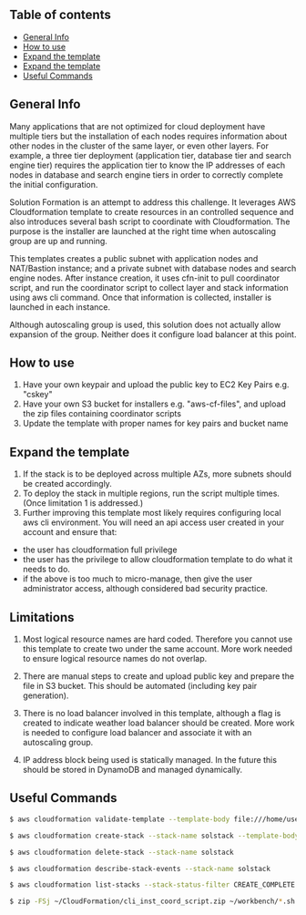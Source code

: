 ## Table of contents
* [General Info](#general-info)
* [How to use](#how-to-use)
* [Expand the template](#expand-the-template)
* [Expand the template](#limitations)
* [Useful Commands](#usefule-commands)

## General Info
Many applications that are not optimized for cloud deployment have multiple tiers but the installation of each nodes requires information about other nodes in the cluster of the same layer, or even other layers. For example, a three tier deployment (application tier, database tier and search engine tier) requires the application tier to know the IP addresses of each nodes in database and search engine tiers in order to correctly complete the initial configuration. 

Solution Formation is an attempt to address this challenge. It leverages AWS Cloudformation template to create resources in an controlled sequence and also introduces several bash script to coordinate with Cloudformation. The purpose is the installer are launched at the right time when autoscaling group are up and running.

This templates creates a public subnet with application nodes and NAT/Bastion instance; and a private subnet with database nodes and search engine nodes. After instance creation, it uses cfn-init to pull coordinator script, and run the coordinator script to collect layer and stack information using aws cli command. Once that information is collected, installer is launched in each instance.

Although autoscaling group is used, this solution does not actually allow expansion of the group. Neither does it configure load balancer at this point.

## How to use
1. Have your own keypair and upload the public key to EC2 Key Pairs e.g. "cskey"
2. Have your own S3 bucket for installers e.g. "aws-cf-files", and upload the zip files containing coordinator scripts
3. Update the template with proper names for key pairs and bucket name

## Expand the template
1. If the stack is to be deployed across multiple AZs, more subnets should be created accordingly.
2. To deploy the stack in multiple regions, run the script multiple times. (Once limitation 1 is addressed.)
3. Further improving this template most likely requires configuring local aws cli environment. You will need an api access user created in your account and ensure that:
- the user has cloudformation full privilege
- the user has the privilege to allow cloudformation template to do what it needs to do.
- if the above is too much to micro-manage, then give the user administrator access, although considered bad security practice.

## Limitations
1. Most logical resource names are hard coded. Therefore you cannot use this template to create two under the same account. More work needed to ensure logical resource names do not overlap.

2. There are manual steps to create and upload public key and prepare the file in S3 bucket. This should be automated (including key pair generation).

3. There is no load balancer involved in this template, although a flag is created to indicate weather load balancer should be created. More work is needed to configure load balancer and associate it with an autoscaling group.

4. IP address block being used is statically managed. In the future this should be stored in DynamoDB and managed dynamically.

## Useful Commands
<!--- aws cloudformation validate-template template-body file://SolutionStack.yml -->
```sh
$ aws cloudformation validate-template --template-body file:///home/user/CloudFormation/SolutionStack.yaml
```
```sh
$ aws cloudformation create-stack --stack-name solstack --template-body file:///home/user/CloudFormation/SolutionStack.yaml --capabilities CAPABILITY_NAMED_IAM --disable-rollback --parameters  ParameterKey=EnvironmentSize,ParameterValue=MEDIUM
```
```sh
$ aws cloudformation delete-stack --stack-name solstack
```
```sh
$ aws cloudformation describe-stack-events --stack-name solstack
```
```sh
$ aws cloudformation list-stacks --stack-status-filter CREATE_COMPLETE
```
```sh
$ zip -FSj ~/CloudFormation/cli_inst_coord_script.zip ~/workbench/*.sh && aws s3 cp ~/CloudFormation/cli_inst_coord_script.zip s3://aws-cf-files/cli_inst_coord_script.zip --storage-class STANDARD
```
